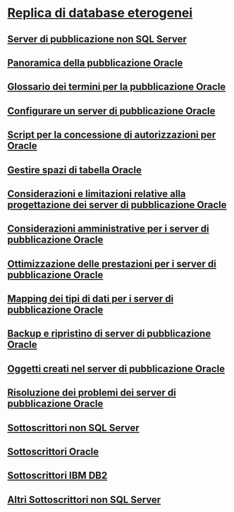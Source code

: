 # [Replica di database eterogenei](heterogeneous-database-replication.md)
## [Server di pubblicazione non SQL Server](non-sql-server-publishers.md)
## [Panoramica della pubblicazione Oracle](oracle-publishing-overview.md)
## [Glossario dei termini per la pubblicazione Oracle](glossary-of-terms-for-oracle-publishing.md)
## [Configurare un server di pubblicazione Oracle](configure-an-oracle-publisher.md)
## [Script per la concessione di autorizzazioni per Oracle](script-to-grant-oracle-permissions.md)
## [Gestire spazi di tabella Oracle](manage-oracle-tablespaces.md)
## [Considerazioni e limitazioni relative alla progettazione dei server di pubblicazione Oracle](design-considerations-and-limitations-for-oracle-publishers.md)
## [Considerazioni amministrative per i server di pubblicazione Oracle](administrative-considerations-for-oracle-publishers.md)
## [Ottimizzazione delle prestazioni per i server di pubblicazione Oracle](performance-tuning-for-oracle-publishers.md)
## [Mapping dei tipi di dati per i server di pubblicazione Oracle](data-type-mapping-for-oracle-publishers.md)
## [Backup e ripristino di server di pubblicazione Oracle](backup-and-restore-for-oracle-publishers.md)
## [Oggetti creati nel server di pubblicazione Oracle](objects-created-on-the-oracle-publisher.md)
## [Risoluzione dei problemi dei server di pubblicazione Oracle](troubleshooting-oracle-publishers.md)
## [Sottoscrittori non SQL Server](non-sql-server-subscribers.md)
## [Sottoscrittori Oracle](oracle-subscribers.md)
## [Sottoscrittori IBM DB2](ibm-db2-subscribers.md)
## [Altri Sottoscrittori non SQL Server](other-non-sql-server-subscribers.md)
